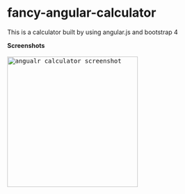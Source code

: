 # fancy-angular-calculator

This is a calculator built by using angular.js and bootstrap 4

<b>Screenshots</b><br><br>
<kbd>
<img src="https://s3-us-west-2.amazonaws.com/i.cdpn.io/808007.LjWKNd.61021219-854f-45d6-a7ad-8ab0bbeb.png" alt="angualr calculator screenshot" width="300px"/>
</kbd>